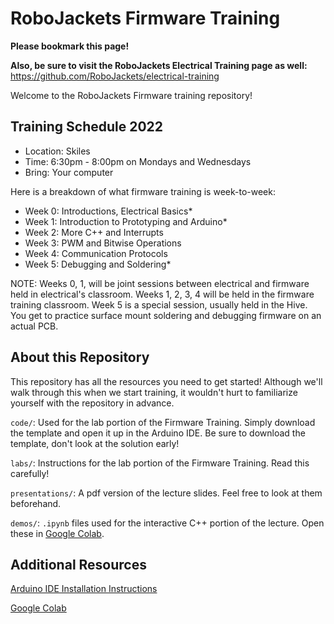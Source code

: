 # RoboJackets Firmware Training

**Please bookmark this page!**

**Also, be sure to visit the RoboJackets Electrical Training page as well:** https://github.com/RoboJackets/electrical-training

Welcome to the RoboJackets Firmware training repository!

## Training Schedule 2022

* Location: Skiles
* Time: 6:30pm - 8:00pm on Mondays and Wednesdays
* Bring: Your computer

Here is a breakdown of what firmware training is week-to-week:
* Week 0: Introductions, Electrical Basics*
* Week 1: Introduction to Prototyping and Arduino*
* Week 2: More C++ and Interrupts
* Week 3: PWM and Bitwise Operations
* Week 4: Communication Protocols
* Week 5: Debugging and Soldering*

NOTE: Weeks 0, 1, will be joint sessions between electrical and firmware held in electrical's classroom. Weeks 1, 2, 3, 4 will be held in the firmware training classroom. Week 5 is a special session, usually held in the Hive. You get to practice surface mount soldering and debugging firmware on an actual PCB.

## About this Repository

This repository has all the resources you need to get started! Although we'll walk through this when we start training, 
it wouldn't hurt to familiarize yourself with the repository in advance.
 
```code/```: Used for the lab portion of the Firmware Training. Simply download the template and open it up in the Arduino IDE. Be sure to download the template, don't look at the solution early!

```labs/```: Instructions for the lab portion of the Firmware Training. Read this carefully!

```presentations/```: A pdf version of the lecture slides. Feel free to look at them beforehand.

```demos/```: ```.ipynb``` files used for the interactive C++ portion of the lecture. Open these in [Google Colab](https://colab.research.google.com/). 

## Additional Resources

[Arduino IDE Installation Instructions](code/README.md)

[Google Colab](https://colab.research.google.com/)


